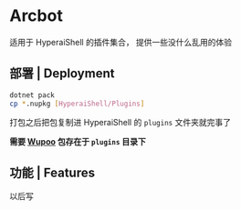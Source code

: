 # Arcbot

适用于 HyperaiShell 的插件集合， 提供一些没什么乱用的体验

## 部署 | Deployment

```bash
dotnet pack
cp *.nupkg [HyperaiShell/Plugins]
```
打包之后把包复制进 HyperaiShell 的 `plugins` 文件夹就完事了

**需要 [Wupoo](https://www.nuget.org/packages/Wupoo/) 包存在于 `plugins` 目录下**

## 功能 | Features

以后写